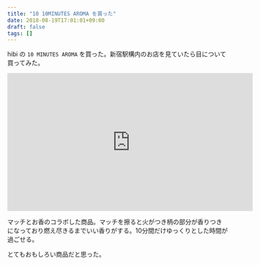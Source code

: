 ```yaml
---
title: "10 10MINUTES AROMA を買った"
date: 2018-08-19T17:01:01+09:00
draft: false
tags: []
---
```


hibi の `10 MINUTES AROMA` を買った。新宿駅構内のお店を見ていたら目について買ってみた。

<iframe width="560" height="315" src="https://www.youtube.com/embed/9Yf8tVK5DR4?rel=0&amp;controls=0" frameborder="0" allow="autoplay; encrypted-media" allowfullscreen></iframe>

マッチとお香のコラボした商品。マッチを擦ると火がつき柄の部分が香りつきになっており燃え尽きるまでいい香りがする。10分間だけゆっくりとした時間が過ごせる。

とてもおもしろい商品だと思った。

